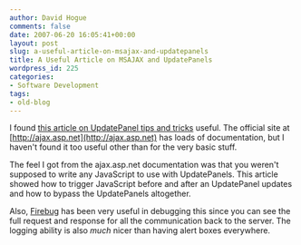```yaml
---
author: David Hogue
comments: false
date: 2007-06-20 16:05:41+00:00
layout: post
slug: a-useful-article-on-msajax-and-updatepanels
title: A Useful Article on MSAJAX and UpdatePanels
wordpress_id: 225
categories:
- Software Development
tags:
- old-blog
---
```


I found [this article on UpdatePanel tips and tricks](http://msdn.microsoft.com/msdnmag/issues/07/06/WickedCode/) useful.  The official site at [http://ajax.asp.net](http://ajax.asp.net) has loads of documentation, but I haven't found it too useful other than for the very basic stuff.

The feel I got from the ajax.asp.net documentation was that you weren't supposed to write any JavaScript to use with UpdatePanels.  This article showed how to trigger JavaScript before and after an UpdatePanel updates and how to bypass the UpdatePanels altogether.

Also, [Firebug](http://www.getfirebug.com/) has been very useful in debugging this since you can see the full request and response for all the communication back to the server.  The logging ability is also _much_ nicer than having alert boxes everywhere.
